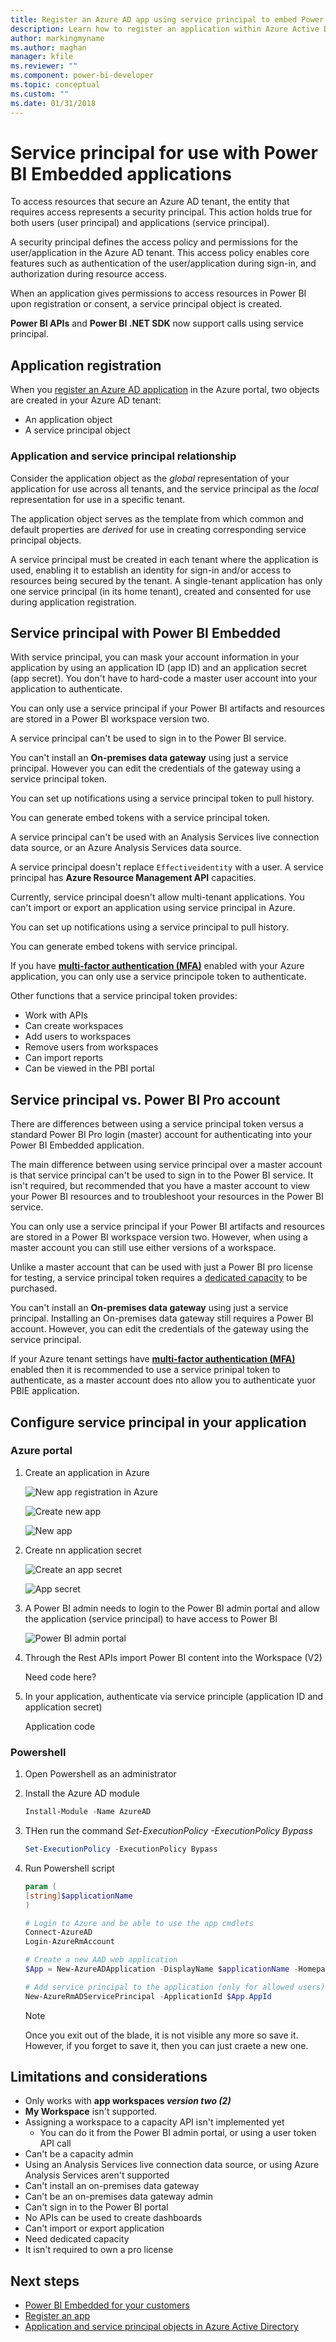 ```yaml
---
title: Register an Azure AD app using service principal to embed Power BI content
description: Learn how to register an application within Azure Active Directory using service principal for use with embedding Power BI content.
author: markingmyname
ms.author: maghan
manager: kfile
ms.reviewer: ""
ms.component: power-bi-developer
ms.topic: conceptual
ms.custom: ""
ms.date: 01/31/2018
---
```


# Service principal for use with Power BI Embedded applications

To access resources that secure an Azure AD tenant, the entity that requires access represents a security principal. This action holds true for both users (user principal) and applications (service principal).

A security principal defines the access policy and permissions for the user/application in the Azure AD tenant. This access policy enables core features such as authentication of the user/application during sign-in, and authorization during resource access.

When an application gives permissions to access resources in Power BI upon registration or consent, a service principal object is created.

**Power BI APIs** and **Power BI .NET SDK** now support calls using service principal.

## Application registration

When you [register an Azure AD application](register-app.md) in the Azure portal, two objects are created in your Azure AD tenant:

- An application object
- A service principal object

### Application and service principal relationship

Consider the application object as the *global* representation of your application for use across all tenants, and the service principal as the *local* representation for use in a specific tenant.

The application object serves as the template from which common and default properties are *derived* for use in creating corresponding service principal objects.

A service principal must be created in each tenant where the application is used, enabling it to establish an identity for sign-in and/or access to resources being secured by the tenant. A single-tenant application has only one service principal (in its home tenant), created and consented for use during application registration.

## Service principal with Power BI Embedded

With service principal, you can mask your account information in your application by using an application ID (app ID) and an application secret (app secret). You don't have to hard-code a master user account into your application to authenticate.

You can only use a service principal if your Power BI artifacts and resources are stored in a Power BI workspace version two.

A service principal can't be used to sign in to the Power BI service.

You can't install an **On-premises data gateway** using just a service principal. However you can edit the credentials of the gateway using a service principal token.

You can set up notifications using a service principal token to pull history.

You can generate embed tokens with a service principal token.

A service principal can't be used with an Analysis Services live connection data source, or an Azure Analysis Services data source.

A service principal doesn't replace `Effectiveidentity` with a user. A service principal has **Azure Resource Management API** capacities.

Currently, service principal doesn't allow multi-tenant applications. You can't import or export an application using service principal in Azure.

You can set up notifications using a service principal to pull history.

You can generate embed tokens with service principal.

If you have **[multi-factor authentication (MFA)](https://docs.microsoft.com/azure/active-directory/authentication/concept-mfa-howitworks)** enabled with your Azure application, you can only use a service principole token to authenticate.

Other functions that a service principal token provides:

- Work with APIs
- Can create workspaces
- Add users to workspaces
- Remove users from workspaces
- Can import reports
- Can be viewed in the PBI portal

## Service principal vs. Power BI Pro account

There are differences between using a service principal token versus a standard Power BI Pro login (master) account for authenticating into your Power BI Embedded application.

The main difference between using service principal over a master account is that service principal can't be used to sign in to the Power BI service. It isn't required, but recommended that you have a master account to view your Power BI resources and to troubleshoot your resources in the Power BI service.

You can only use a service principal if your Power BI artifacts and resources are stored in a Power BI workspace version two. However, when using a master account you can still use either versions of a workspace.

Unlike a master account that can be used with just a Power BI pro license for testing, a service principal token requires a [dedicated capacity](azure-pbie-create-capacity.md) to be purchased.

You can't install an **On-premises data gateway** using just a service principal. Installing an On-premises data gateway still requires a Power BI account. However, you can edit the credentials of the gateway using the service principal.

If your Azure tenant settings have **[multi-factor authentication (MFA)](https://docs.microsoft.com/azure/active-directory/authentication/concept-mfa-howitworks)** enabled then it is recommended to use a service prinipal token to authenticate, as a master account does nto allow you to authenticate yuor PBIE application.

## Configure service principal in your application

### Azure portal

1. Create an application in Azure

    ![New app registration in Azure](media/embed-service-principal/new-app-reg.png)

    ![Create new app](media/embed-service-principal/new-app-create.png)

    ![New app](media/embed-service-principal/new-app.png)

2. Create nn application secret

    ![Create an app secret](media/embed-service-principal/app-secret-create.png)

    ![App secret](media/embed-service-principal/app-secret.png)

3. A Power BI admin needs to login to the Power BI admin portal and allow the application (service principal) to have access to Power BI

    ![Power BI admin portal](media/embed-service-principal/admin-portal.png)

4. Through the Rest APIs import Power BI content into the Workspace (V2)

    Need code here?

5. In your application, authenticate via service principle (application ID and application secret)

    Application code

### Powershell

1. Open Powershell as an administrator

2. Install the Azure AD module

    ```powershell
    Install-Module -Name AzureAD
    ```
3. THen run the command *Set-ExecutionPolicy -ExecutionPolicy Bypass*

    ```powershell
    Set-ExecutionPolicy -ExecutionPolicy Bypass
    ```
4. Run Powershell script

    ```powershell
    param (
    [string]$applicationName
    )

    # Login to Azure and be able to use the app cmdlets
    Connect-AzureAD
    Login-AzureRmAccount

    # Create a new AAD web application
    $App = New-AzureADApplication -DisplayName $applicationName -Homepage "https://localhost:44322" -ReplyUrls "https://localhost:44322"

    # Add service principal to the application (only for allowed users)
    New-AzureRmADServicePrincipal -ApplicationId $App.AppId
    ```

    > [!Note]
    > Once you exit out of the blade, it is not visible any more so save it. However, if you forget to save it, then you can just craete a new one.

## Limitations and considerations

- Only works with **app workspaces *version two (2)***
- **My Workspace** isn't supported.
- Assigning a workspace to a capacity API isn't implemented yet
    - You can do it from the Power BI admin portal, or using a user token API call
- Can't be a capacity admin
- Using an Analysis Services live connection data source, or using Azure Analysis Services aren't supported
- Can't install an on-premises data gateway
- Can't be an on-premises data gateway admin
- Can't sign in to the Power BI portal
- No APIs can be used to create dashboards
- Can't import or export application
- Need dedicated capacity
- It isn't required to own a pro license

## Next steps

- [Power BI Embedded for your customers](embed-sample-for-customers.md)
- [Register an app](register-app.md)
- [Application and service principal objects in Azure Active Directory](https://docs.microsoft.com/en-us/azure/active-directory/develop/app-objects-and-service-principals)